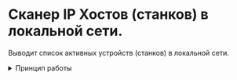 # Сканер IP Хостов (станков) в локальной сети.

Выводит список активных устройств (станков) в локальной сети. 

<details>
  <summary>Принцип работы</summary>

  ```
1. Сканирует локальную сеть.
2. В диапазоне портов от 1000 до 10000, для каждого найденного IP проверяет корректность отклика
 по предоставляемым данным с API станка https://github.com/AndreyMukhametzyanov/drilling_machine 
  ```
</details>



